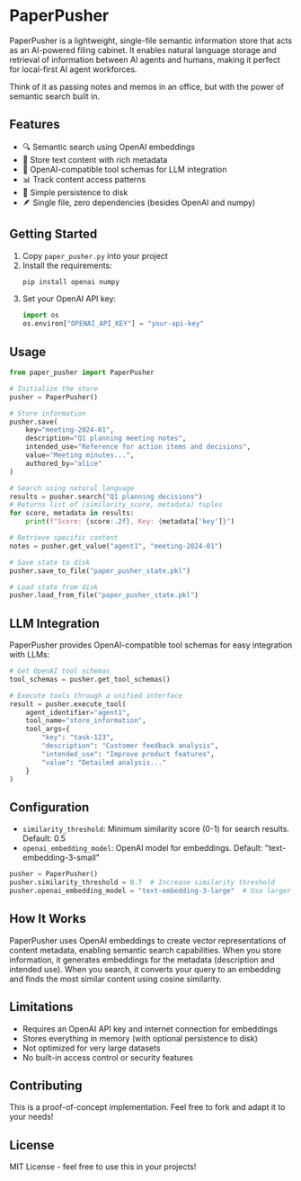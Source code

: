 # PaperPusher

PaperPusher is a lightweight, single-file semantic information store that acts as an AI-powered filing cabinet. It enables natural language storage and retrieval of information between AI agents and humans, making it perfect for local-first AI agent workforces.

Think of it as passing notes and memos in an office, but with the power of semantic search built in.

## Features

- 🔍 Semantic search using OpenAI embeddings
- 📝 Store text content with rich metadata
- 🤖 OpenAI-compatible tool schemas for LLM integration
- 📊 Track content access patterns
- 💾 Simple persistence to disk
- 🪶 Single file, zero dependencies (besides OpenAI and numpy)

## Getting Started

1. Copy `paper_pusher.py` into your project
2. Install the requirements:
   ```bash
   pip install openai numpy
   ```
3. Set your OpenAI API key:
   ```python
   import os
   os.environ["OPENAI_API_KEY"] = "your-api-key"
   ```

## Usage

```python
from paper_pusher import PaperPusher

# Initialize the store
pusher = PaperPusher()

# Store information
pusher.save(
    key="meeting-2024-01",
    description="Q1 planning meeting notes",
    intended_use="Reference for action items and decisions",
    value="Meeting minutes...",
    authored_by="alice"
)

# Search using natural language
results = pusher.search("Q1 planning decisions")
# Returns list of (similarity_score, metadata) tuples
for score, metadata in results:
    print(f"Score: {score:.2f}, Key: {metadata['key']}")

# Retrieve specific content
notes = pusher.get_value("agent1", "meeting-2024-01")

# Save state to disk
pusher.save_to_file("paper_pusher_state.pkl")

# Load state from disk
pusher.load_from_file("paper_pusher_state.pkl")
```

## LLM Integration

PaperPusher provides OpenAI-compatible tool schemas for easy integration with LLMs:

```python
# Get OpenAI tool schemas
tool_schemas = pusher.get_tool_schemas()

# Execute tools through a unified interface
result = pusher.execute_tool(
    agent_identifier="agent1",
    tool_name="store_information",
    tool_args={
        "key": "task-123",
        "description": "Customer feedback analysis",
        "intended_use": "Improve product features",
        "value": "Detailed analysis..."
    }
)
```

## Configuration

- `similarity_threshold`: Minimum similarity score (0-1) for search results. Default: 0.5
- `openai_embedding_model`: OpenAI model for embeddings. Default: "text-embedding-3-small"

```python
pusher = PaperPusher()
pusher.similarity_threshold = 0.7  # Increase similarity threshold
pusher.openai_embedding_model = "text-embedding-3-large"  # Use larger model
```

## How It Works

PaperPusher uses OpenAI embeddings to create vector representations of content metadata, enabling semantic search capabilities. When you store information, it generates embeddings for the metadata (description and intended use). When you search, it converts your query to an embedding and finds the most similar content using cosine similarity.

## Limitations

- Requires an OpenAI API key and internet connection for embeddings
- Stores everything in memory (with optional persistence to disk)
- Not optimized for very large datasets
- No built-in access control or security features

## Contributing

This is a proof-of-concept implementation. Feel free to fork and adapt it to your needs!

## License

MIT License - feel free to use this in your projects!
